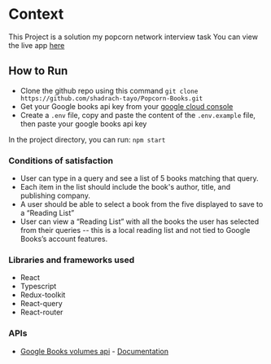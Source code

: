 # Context
This Project is a solution my popcorn network interview task
You can view the live app [here](https://ubiquitous-cuchufli-da85ef.netlify.app/)

## How to Run
- Clone the github repo using this command `git clone https://github.com/shadrach-tayo/Popcorn-Books.git`
- Get your Google books api key from your [google cloud console](https://console.cloud.google.com/apis/api/books.googleapis.com)
- Create a ``.env`` file, copy and paste the content of the ``.env.example`` file, then paste your google books api key

In the project directory, you can run: `npm start`

### Conditions of satisfaction
-  User can type in a query and see a list of 5 books matching that query.
- Each item in the list should include the book's author, title, and publishing company.
- A user should be able to select a book from the five displayed to save to a “Reading List”
- User can view a “Reading List” with all the books the user has selected from their queries -- this is a local reading list and not tied to Google Books’s account features.

### Libraries and frameworks used
- React
- Typescript
- Redux-toolkit
- React-query
- React-router

### APIs
- [Google Books volumes api]("https://www.googleapis.com/books/v1/volumes") - [Documentation](https://developers.google.com/books/docs/v1/using#RetrievingVolume)
